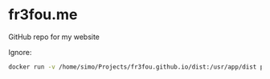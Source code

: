# fr3fou.me

GitHub repo for my website 

Ignore: 

```sh
docker run -v /home/simo/Projects/fr3fou.github.io/dist:/usr/app/dist portfolio
```




